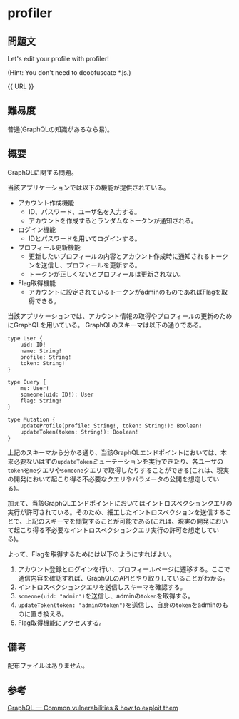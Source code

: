# profiler
## 問題文
Let's edit your profile with profiler!

(Hint: You don't need to deobfuscate *.js.)

{{ URL }}

## 難易度
普通(GraphQLの知識があるなら易)。

## 概要
GraphQLに関する問題。

当該アプリケーションでは以下の機能が提供されている。
- アカウント作成機能
  - ID、パスワード、ユーザ名を入力する。
  - アカウントを作成するとランダムなトークンが通知される。
- ログイン機能
  - IDとパスワードを用いてログインする。
- プロフィール更新機能
  - 更新したいプロフィールの内容とアカウント作成時に通知されるトークンを送信し、プロフィールを更新する。
  - トークンが正しくないとプロフィールは更新されない。
- Flag取得機能
  - アカウントに設定されているトークンがadminのものであればFlagを取得できる。

当該アプリケーションでは、アカウント情報の取得やプロフィールの更新のためにGraphQLを用いている。
GraphQLのスキーマは以下の通りである。

```
type User {
    uid: ID!
    name: String!
    profile: String!
    token: String!
}

type Query {
    me: User!
    someone(uid: ID!): User
    flag: String!
}

type Mutation {
    updateProfile(profile: String!, token: String!): Boolean!
    updateToken(token: String!): Boolean!
}
```

上記のスキーマから分かる通り、当該GraphQLエンドポイントにおいては、本来必要ないはずの`updateToken`ミューテーションを実行できたり、各ユーザの`token`を`me`クエリや`someone`クエリで取得したりすることができる(これは、現実の開発において起こり得る不必要なクエリやパラメータの公開を想定している)。

加えて、当該GraphQLエンドポイントにおいてはイントロスペクションクエリの実行が許可されている。そのため、細工したイントロスペクションを送信することで、上記のスキーマを閲覧することが可能である(これは、現実の開発において起こり得る不必要なイントロスペクションクエリ実行の許可を想定している)。

よって、Flagを取得するためには以下のようにすればよい。
1. アカウント登録とログインを行い、プロフィールページに遷移する。ここで通信内容を確認すれば、GraphQLのAPIとやり取りしていることがわかる。
1. イントロスペクションクエリを送信しスキーマを確認する。
2. `someone(uid: "admin")`を送信し、adminの`token`を取得する。
3. `updateToken(token: "adminのtoken")`を送信し、自身の`token`をadminのものに置き換える。
4. Flag取得機能にアクセスする。

## 備考
配布ファイルはありません。

## 参考
[GraphQL — Common vulnerabilities & how to exploit them](https://medium.com/@the.bilal.rizwan/graphql-common-vulnerabilities-how-to-exploit-them-464f9fdce696)